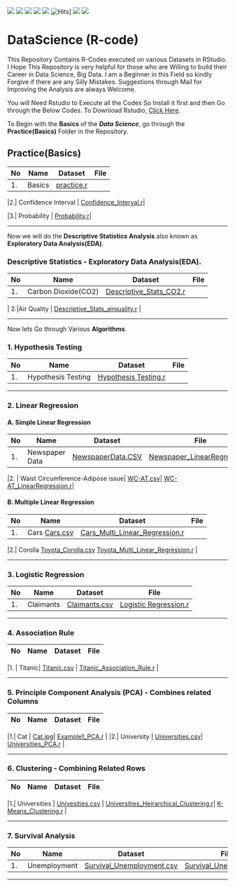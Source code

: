 ![](https://img.shields.io/github/followers/mandarmakhi?label=Follow%40mandarmakhi&style=social)
![](https://img.shields.io/github/forks/mandarmakhi/DataScience-R-code?label=Fork&style=social)
![](https://img.shields.io/github/stars/mandarmakhi/DataScience-R-code?style=social)
![](https://img.shields.io/github/watchers/mandarmakhi/DataScience-R-code?style=social)
![](https://img.shields.io/github/issues/mandarmakhi/DataScience-R-code)
![Hits](https://hits.seeyoufarm.com/api/count/incr/badge.svg?url=https://mandarmakhi.github.io/DataScience-R-code/)]
![](https://img.shields.io/github/repo-size/mandarmakhi/DataScience-R-code)
![](https://img.shields.io/github/languages/code-size/mandarmakhi/DataScience-R-code)




# DataScience (R-code)
This Repository Contains R-Codes executed on various Datasets in RStudio. I Hope This Repository is very helpful for those who are Willing to build their Career in Data Science, Big Data. I am a Beginner in this Field so kindly Forgive if there are any Silly Mistakes. Suggestions through Mail for Improving the Analysis are always Welcome.


You will Need Rstudio to Execute all the Codes So Install it first and then Go through the Below Codes.
To Download Rstudio, [Click Here](https://rstudio.com/products/rstudio/download/).

To Begin with the **Basics** of the **_Data Science_**, go through the **Practice(Basics)** Folder in the Repository.

## Practice(Basics)
| No | Name | Dataset | File|
| --- | --- | --- | --- |
 |1.| Basics| [practice.r](https://https://github.com/mandarmakhi/DataScience-R-code/blob/master/1.%20Practice/Other/prac.R)|  

|2.|  Confidence Interval | [Confidence_Interval.r](https://https://github.com/mandarmakhi/DataScience-R-code/blob/master/1.%20Practice/Other/confidence_interval.R)|

|3.|  Probability | [Probability.r](https://https://github.com/mandarmakhi/DataScience-R-code/blob/master/1.%20Practice/Other/Probability.r)|

***
Now we will do the **Descriptive Statistics Analysis** also known as **Exploratory Data Analysis(EDA)**.

### Descriptive Statistics - Exploratory Data Analysis(EDA).
| No | Name | Dataset | File|
| --- | --- | --- | --- |
| 1.|Carbon Dioxide(CO2) | [Descriptive_Stats_CO2.r](https://https://github.com/mandarmakhi/DataScience-R-code/blob/master/1.%20Practice/Other/Descriptive_Stats.r)| 
 
| 2.|Air Quality | [Descriptive_Stats_airquality.r](https://https://github.com/mandarmakhi/DataScience-R-code/blob/master/1.%20Practice/Other/Descriptive_Stat2.R) |

***
Now lets Go through Various **Algorithms**.

### 1. Hypothesis Testing
| No | Name | Dataset | File|
| --- | --- | --- | --- |
 |1.| Hypothesis Testing|  [Hypothesis Testing.r](https://https://github.com/mandarmakhi/DataScience-R-code/blob/master/1.%20Practice/Hypothesis%20Testing/Hypothesis%20Testing.R)| 
 
 ***

### 2. Linear Regression

#### A. Simple Linear Regression
| No | Name | Dataset | File|
| --- | --- | --- | --- |
|1. |  Newspaper Data| [NewspaperData.CSV](https://github.com/mandarmakhi/DataScience-R-code/blob/master/1.%20Practice/csv%20files/NewspaperData.csv)|  [Newspaper_LinearRegression.r](https://https://github.com/mandarmakhi/DataScience-R-code/blob/master/1.%20Practice/LinearReggresion/WC_AT%20Linear%20Regression.R)| 


|2. | Waist Circumference-Adipose issue| [WC-AT.csv](https://https://github.com/mandarmakhi/DataScience-R-code/blob/master/1.%20Practice/csv%20files/WC_AT.csv)|  [WC-AT_LinearRegression.r](https://https://github.com/mandarmakhi/DataScience-R-code/blob/master/1.%20Practice/LinearReggresion/WC_AT%20Linear%20Regression.R)| 


#### B. Multiple Linear Regression
| No | Name | Dataset | File|
| --- | --- | --- | --- |
|1.| Cars  [Cars.csv](https://https://github.com/mandarmakhi/DataScience-R-code/blob/master/1.%20Practice/csv%20files/Cars.csv) | [Cars_Multi_Linear_Regression.r](https://https://github.com/mandarmakhi/DataScience-R-code/blob/master/1.%20Practice/LinearReggresion/multiplr%20linear%20regression%20(Car%20data).R) |

|2.| Corolla  [Toyota_Corolla.csv](https://https://github.com/mandarmakhi/DataScience-R-code/blob/master/1.%20Practice/csv%20files/Toyoto.csv)  [Toyota_Multi_Linear_Regression.r](https://https://github.com/mandarmakhi/DataScience-R-code/blob/master/1.%20Practice/LinearReggresion/toyota.R) |


***

### 3. Logistic Regression

| No | Name | Dataset | File|
| --- | --- | --- | --- |
 |1.|  Claimants | [Claimants.csv](https://https://github.com/mandarmakhi/DataScience-R-code/blob/master/1.%20Practice/csv%20files/claimants.csv)|  [Logistic Regression.r](https://https://github.com/mandarmakhi/DataScience-R-code/blob/master/1.%20Practice/LinearReggresion/Logistic%20Regression.R) |


***

### 4. Association Rule
| No | Name | Dataset | File|
| --- | --- | --- | --- |

 |1. | Titanic| [Titanic.csv](https://https://github.com/mandarmakhi/DataScience-R-code/blob/master/1.%20Practice/csv%20files/Titanic.csv) | [Titanic_Association_Rule.r](https://https://github.com/mandarmakhi/DataScience-R-code/blob/master/1.%20Practice/Association%20Rules/Association%20Rules.R) |


***

### 5. Principle Component Analysis (PCA) - Combines related Columns
| No | Name | Dataset | File|
| --- | --- | --- | --- |

|1.|  Cat | [Cat.jpg](https://https://github.com/mandarmakhi/DataScience-R-code/blob/master/1.%20Practice/Priciple%20Component%20Analysis(PCA)/repository-open-graph-template%20(1).png)|  [Example1_PCA.r](https://https://github.com/mandarmakhi/DataScience-R-code/blob/master/1.%20Practice/Priciple%20Component%20Analysis(PCA)/repository-open-graph-template%20(1).png) |
|2.| University | [Universities.csv](https://https://github.com/mandarmakhi/DataScience-R-code/blob/master/1.%20Practice/csv%20files/universities.csv)|  [Universities_PCA.r](https://https://github.com/mandarmakhi/DataScience-R-code/blob/master/1.%20Practice/Priciple%20Component%20Analysis(PCA)/pca_universities.R) |


***

### 6. Clustering - Combining Related Rows
| No | Name | Dataset | File|
| --- | --- | --- | --- |

|1.|  Universities | [Univesities.csv](https://github.com/pravinknr/DataScience_R_Codes/blob/master/1.%20Practice(Basics)/Clustering/University/Universities.csv) | [Universities_Heirarchical_Clustering.r](https://https://github.com/mandarmakhi/DataScience-R-code/blob/master/1.%20Practice/Clustring/Clustering(university%20data).R)|  [K-Means_Clustering.r](https://https://github.com/mandarmakhi/DataScience-R-code/blob/master/1.%20Practice/Clustring/K-means%20cluster.R) |

***

### 7. Survival Analysis

| No | Name | Dataset | File|
| --- | --- | --- | --- |
|1.|  Unemployment | [Survival_Unemployment.csv](https://https://github.com/mandarmakhi/DataScience-R-code/blob/master/1.%20Practice/csv%20files/survival_unemployment1.csv)|  [Survival_Unemployment.r](https://https://github.com/mandarmakhi/DataScience-R-code/blob/master/1.%20Practice/Survival%20Analysis/Survival%20Analysis.R) |

***
